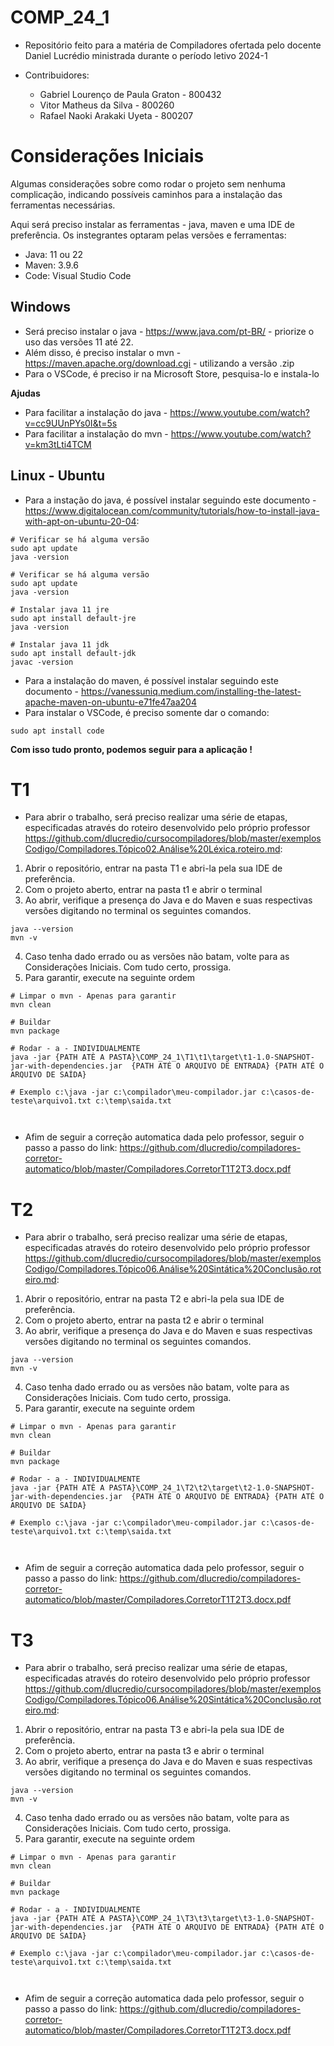 # COMP_24_1
 
- Repositório feito para a matéria de Compiladores ofertada pelo docente Daniel Lucrédio ministrada durante o período letivo 2024-1

- Contribuidores:
    - Gabriel Lourenço de Paula Graton - 800432
    - Vitor Matheus da Silva - 800260
    - Rafael Naoki Arakaki Uyeta - 800207

# Considerações Iniciais

Algumas considerações sobre como rodar o projeto sem nenhuma complicação, indicando possíveis caminhos para a instalação das ferramentas necessárias.

Aqui será preciso instalar as ferramentas - java, maven e uma IDE de preferência. Os instegrantes optaram pelas versões e ferramentas:

- Java: 11 ou 22
- Maven: 3.9.6
- Code: Visual Studio Code

## Windows

- Será preciso instalar o java - https://www.java.com/pt-BR/ - priorize o uso das versões 11 até 22.
- Além disso, é preciso instalar o mvn - https://maven.apache.org/download.cgi - utilizando a versão .zip
- Para o VSCode, é preciso ir na Microsoft Store, pesquisa-lo e instala-lo 

**Ajudas**
- Para facilitar a instalação do java - https://www.youtube.com/watch?v=cc9UUnPYs0I&t=5s
- Para facilitar a instalação do mvn - https://www.youtube.com/watch?v=km3tLti4TCM

## Linux - Ubuntu
- Para a instação do java, é possível instalar seguindo este documento - https://www.digitalocean.com/community/tutorials/how-to-install-java-with-apt-on-ubuntu-20-04:

```
# Verificar se há alguma versão
sudo apt update
java -version
```

```
# Verificar se há alguma versão
sudo apt update
java -version
```

```
# Instalar java 11 jre
sudo apt install default-jre
java -version

```

```
# Instalar java 11 jdk
sudo apt install default-jdk
javac -version

```
- Para a instalação do maven, é possível instalar seguindo este documento - https://vanessuniq.medium.com/installing-the-latest-apache-maven-on-ubuntu-e71fe47aa204
- Para instalar o VSCode, é preciso somente dar o comando:

```
sudo apt install code
``` 

**Com isso tudo pronto, podemos seguir para a aplicação !**


# T1

- Para abrir o trabalho, será preciso realizar uma série de etapas, especificadas através do roteiro desenvolvido pelo próprio professor https://github.com/dlucredio/cursocompiladores/blob/master/exemplosCodigo/Compiladores.Tópico02.Análise%20Léxica.roteiro.md:

1. Abrir o repositório, entrar na pasta T1 e abri-la pela sua IDE de preferência.
2. Com o projeto aberto, entrar na pasta t1 e abrir o terminal
3. Ao abrir, verifique a presença do Java e do Maven e suas respectivas versões digitando no terminal os seguintes comandos.

```
java --version
mvn -v
``` 

4. Caso tenha dado errado ou as versões não batam, volte para as Considerações Iniciais. Com tudo certo, prossiga.
5. Para garantir, execute na seguinte ordem

```
# Limpar o mvn - Apenas para garantir
mvn clean

# Buildar
mvn package

# Rodar - a - INDIVIDUALMENTE
java -jar {PATH ATÈ A PASTA}\COMP_24_1\T1\t1\target\t1-1.0-SNAPSHOT-jar-with-dependencies.jar  {PATH ATÉ O ARQUIVO DE ENTRADA} {PATH ATÉ O ARQUIVO DE SAÍDA}

# Exemplo c:\java -jar c:\compilador\meu-compilador.jar c:\casos-de-teste\arquivo1.txt c:\temp\saida.txt



```
- Afim de seguir a correção automatica dada pelo professor, seguir o passo a passo do link: https://github.com/dlucredio/compiladores-corretor-automatico/blob/master/Compiladores.CorretorT1T2T3.docx.pdf

# T2

- Para abrir o trabalho, será preciso realizar uma série de etapas, especificadas através do roteiro desenvolvido pelo próprio professor https://github.com/dlucredio/cursocompiladores/blob/master/exemplosCodigo/Compiladores.Tópico06.Análise%20Sintática%20Conclusão.roteiro.md:

1. Abrir o repositório, entrar na pasta T2 e abri-la pela sua IDE de preferência.
2. Com o projeto aberto, entrar na pasta t2 e abrir o terminal
3. Ao abrir, verifique a presença do Java e do Maven e suas respectivas versões digitando no terminal os seguintes comandos.

```
java --version
mvn -v
``` 

4. Caso tenha dado errado ou as versões não batam, volte para as Considerações Iniciais. Com tudo certo, prossiga.
5. Para garantir, execute na seguinte ordem

```
# Limpar o mvn - Apenas para garantir
mvn clean

# Buildar
mvn package

# Rodar - a - INDIVIDUALMENTE
java -jar {PATH ATÈ A PASTA}\COMP_24_1\T2\t2\target\t2-1.0-SNAPSHOT-jar-with-dependencies.jar  {PATH ATÉ O ARQUIVO DE ENTRADA} {PATH ATÉ O ARQUIVO DE SAÍDA}

# Exemplo c:\java -jar c:\compilador\meu-compilador.jar c:\casos-de-teste\arquivo1.txt c:\temp\saida.txt 



```
- Afim de seguir a correção automatica dada pelo professor, seguir o passo a passo do link: https://github.com/dlucredio/compiladores-corretor-automatico/blob/master/Compiladores.CorretorT1T2T3.docx.pdf

# T3

- Para abrir o trabalho, será preciso realizar uma série de etapas, especificadas através do roteiro desenvolvido pelo próprio professor https://github.com/dlucredio/cursocompiladores/blob/master/exemplosCodigo/Compiladores.Tópico06.Análise%20Sintática%20Conclusão.roteiro.md:

1. Abrir o repositório, entrar na pasta T3 e abri-la pela sua IDE de preferência.
2. Com o projeto aberto, entrar na pasta t3 e abrir o terminal
3. Ao abrir, verifique a presença do Java e do Maven e suas respectivas versões digitando no terminal os seguintes comandos.

```
java --version
mvn -v
``` 

4. Caso tenha dado errado ou as versões não batam, volte para as Considerações Iniciais. Com tudo certo, prossiga.
5. Para garantir, execute na seguinte ordem

```
# Limpar o mvn - Apenas para garantir
mvn clean

# Buildar
mvn package

# Rodar - a - INDIVIDUALMENTE
java -jar {PATH ATÈ A PASTA}\COMP_24_1\T3\t3\target\t3-1.0-SNAPSHOT-jar-with-dependencies.jar  {PATH ATÉ O ARQUIVO DE ENTRADA} {PATH ATÉ O ARQUIVO DE SAÍDA}

# Exemplo c:\java -jar c:\compilador\meu-compilador.jar c:\casos-de-teste\arquivo1.txt c:\temp\saida.txt 



```
- Afim de seguir a correção automatica dada pelo professor, seguir o passo a passo do link: https://github.com/dlucredio/compiladores-corretor-automatico/blob/master/Compiladores.CorretorT1T2T3.docx.pdf



